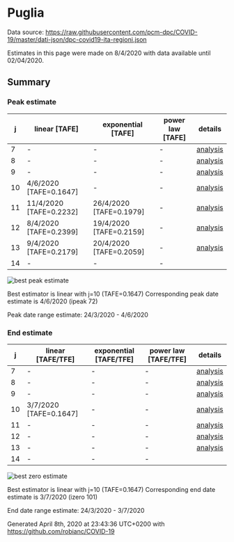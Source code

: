 # Puglia


Data source: https://raw.githubusercontent.com/pcm-dpc/COVID-19/master/dati-json/dpc-covid19-ita-regioni.json

Estimates in this page were made on 8/4/2020 with data available until 02/04/2020.


## Summary 

### Peak estimate 
|j|linear [TAFE]|exponential [TAFE]|power law [TAFE]|details|
|---|----|-----------|---------|-------|
|7|-|-|-|[analysis](COVID-19_puglia_j7_2020-04-02.md)|
|8|-|-|-|[analysis](COVID-19_puglia_j8_2020-04-02.md)|
|9|-|-|-|[analysis](COVID-19_puglia_j9_2020-04-02.md)|
|10|4/6/2020 [TAFE=0.1647]|-|-|[analysis](COVID-19_puglia_j10_2020-04-02.md)|
|11|11/4/2020 [TAFE=0.2232]|26/4/2020 [TAFE=0.1979]|-|[analysis](COVID-19_puglia_j11_2020-04-02.md)|
|12|8/4/2020 [TAFE=0.2399]|19/4/2020 [TAFE=0.2159]|-|[analysis](COVID-19_puglia_j12_2020-04-02.md)|
|13|9/4/2020 [TAFE=0.2179]|20/4/2020 [TAFE=0.2059]|-|[analysis](COVID-19_puglia_j13_2020-04-02.md)|
|14|-|-|-||

![best peak estimate](COVID-19_puglia_j10_2020-04-02.png)

Best estimator is linear with j=10 (TAFE=0.1647)
Corresponding peak date estimate is 4/6/2020 (ipeak 72)


Peak date range estimate: 24/3/2020 - 4/6/2020

### End estimate 
|j|linear [TAFE/TFE]|exponential [TAFE/TFE]|power law [TAFE/TFE]|details|
|---|----|-----------|---------|-------|
|7|-|-|-|[analysis](COVID-19_puglia_j7_2020-04-02.md)|
|8|-|-|-|[analysis](COVID-19_puglia_j8_2020-04-02.md)|
|9|-|-|-|[analysis](COVID-19_puglia_j9_2020-04-02.md)|
|10|3/7/2020 [TAFE=0.1647]|-|-|[analysis](COVID-19_puglia_j10_2020-04-02.md)|
|11|-|-|-|[analysis](COVID-19_puglia_j11_2020-04-02.md)|
|12|-|-|-|[analysis](COVID-19_puglia_j12_2020-04-02.md)|
|13|-|-|-|[analysis](COVID-19_puglia_j13_2020-04-02.md)|
|14|-|-|-||

![best zero estimate](COVID-19_puglia_j10_2020-04-02.png)

Best estimator is linear with j=10 (TAFE=0.1647)
Corresponding end date estimate is 3/7/2020 (izero 101)


End date range estimate: 24/3/2020 - 3/7/2020

Generated April 8th, 2020 at 23:43:36 UTC+0200 with https://github.com/robianc/COVID-19
